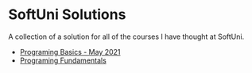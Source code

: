 # SoftUni Solutions

А collection of a solution for all of the courses I have thought at SoftUni.

- [Programing Basics - May 2021](./softuni-basics-2021-may)
- [Programing Fundamentals](./softuni-fundamentals-2022-january)
